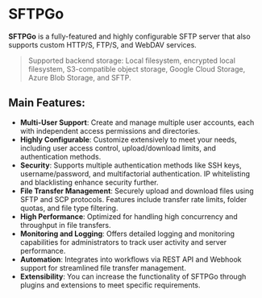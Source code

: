 # SFTPGo

**SFTPGo** is a fully-featured and highly configurable SFTP server that also supports custom HTTP/S, FTP/S, and WebDAV services.

> Supported backend storage: Local filesystem, encrypted local filesystem, S3-compatible object storage, Google Cloud Storage, Azure Blob Storage, and SFTP.

## Main Features:

- **Multi-User Support**: Create and manage multiple user accounts, each with independent access permissions and directories.
- **Highly Configurable**: Customize extensively to meet your needs, including user access control, upload/download limits, and authentication methods.
- **Security**: Supports multiple authentication methods like SSH keys, username/password, and multifactorial authentication. IP whitelisting and blacklisting enhance security further.
- **File Transfer Management**: Securely upload and download files using SFTP and SCP protocols. Features include transfer rate limits, folder quotas, and file type filtering.
- **High Performance**: Optimized for handling high concurrency and throughput in file transfers.
- **Monitoring and Logging**: Offers detailed logging and monitoring capabilities for administrators to track user activity and server performance.
- **Automation**: Integrates into workflows via REST API and Webhook support for streamlined file transfer management.
- **Extensibility**: You can increase the functionality of SFTPGo through plugins and extensions to meet specific requirements.